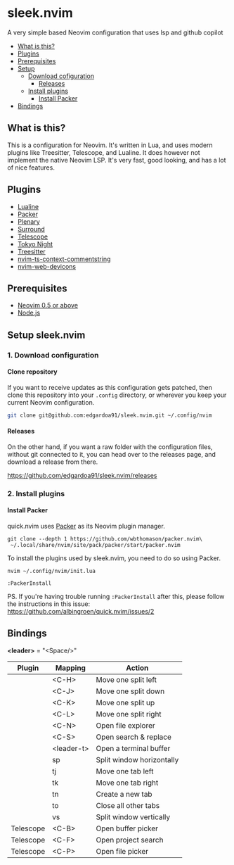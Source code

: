 # sleek.nvim

A very simple based Neovim configuration that uses lsp and github copilot

- [What is this?](#what-is-this)
- [Plugins](#plugins)
- [Prerequisites](#prerequisites)
- [Setup](#setup-quicknvim)
  - [Download cofiguration](#1-download-configuration)
    - [Releases](#releases)
  - [Install plugins](#2-install-plugins)
    - [Install Packer](#install-packer)
- [Bindings](#bindings)

## What is this?

This is a configuration for Neovim. It's written in Lua, and uses modern
plugins like Treesitter, Telescope, and Lualine. It does however not implement
the native Neovim LSP. It's very fast, good looking, and has a lot of nice
features.


## Plugins

- [Lualine](https://github.com/nvim-lualine/lualine.nvim)
- [Packer](https://github.com/wbthomason/packer.nvim)
- [Plenary](https://github.com/nvim-lua/plenary.nvim)
- [Surround](https://github.com/blackCauldron7/surround.nvim)
- [Telescope](https://github.com/nvim-telescope/telescope.nvim)
- [Tokyo Night](https://github.com/folke/tokyonight.nvim)
- [Treesitter](https://github.com/nvim-treesitter/nvim-treesitter)
- [nvim-ts-context-commentstring](https://github.com/JoosepAlviste/nvim-ts-context-commentstring)
- [nvim-web-devicons](https://github.com/kyazdani42/nvim-web-devicons)

## Prerequisites

- [Neovim 0.5 or above](https://neovim.io)
- [Node.js](https://nodejs.org)

## Setup sleek.nvim

### 1. Download configuration

#### Clone repository

If you want to receive updates as this configuration gets patched, then clone
this repository into your `.config` directory, or wherever you keep your
current Neovim configuration.

```sh
git clone git@github.com:edgardoa91/sleek.nvim.git ~/.config/nvim
```

#### Releases

On the other hand, if you want a raw folder with the configuration files,
without git connected to it, you can head over to the releases page, and
download a release from there.

https://github.com/edgardoa91/sleek.nvim/releases

### 2. Install plugins

#### Install Packer

quick.nvim uses [Packer](https://github.com/wbthomason/packer.nvim) as its
Neovim plugin manager.

```
git clone --depth 1 https://github.com/wbthomason/packer.nvim\
 ~/.local/share/nvim/site/pack/packer/start/packer.nvim
```

To install the plugins used by sleek.nvim, you need to do so using Packer.

```
nvim ~/.config/nvim/init.lua
```

```
:PackerInstall
```

PS. If you're having trouble running `:PackerInstall` after this, please follow the instructions in this issue: https://github.com/albingroen/quick.nvim/issues/2


## Bindings

**\<leader\>** = "\<Space/\>"

| Plugin    | Mapping      | Action                         |
| --------- | ------------ | ------------------------------ |
|           | \<C-H\>      | Move one split left            |
|           | \<C-J\>      | Move one split down            |
|           | \<C-K\>      | Move one split up              |
|           | \<C-L\>      | Move one split right           |
|           | \<C-N\>      | Open file explorer             |
|           | \<C-S\>      | Open search & replace          |
|           | \<leader-t\> | Open a terminal buffer         |
|           | sp           | Split window horizontally      |
|           | tj           | Move one tab left              |
|           | tk           | Move one tab right             |
|           | tn           | Create a new tab               |
|           | to           | Close all other tabs           |
|           | vs           | Split window vertically        |
| Telescope | \<C-B\>      | Open buffer picker             |
| Telescope | \<C-F\>      | Open project search            |
| Telescope | \<C-P\>      | Open file picker               |

